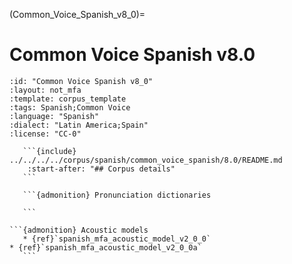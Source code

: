 
(Common_Voice_Spanish_v8_0)=
# Common Voice Spanish v8.0

``````{corpus} Common Voice Spanish v8.0
:id: "Common Voice Spanish v8_0"
:layout: not_mfa
:template: corpus_template
:tags: Spanish;Common Voice
:language: "Spanish"
:dialect: "Latin America;Spain"
:license: "CC-0"

   ```{include} ../../../../corpus/spanish/common_voice_spanish/8.0/README.md
    :start-after: "## Corpus details"
   ```

   ```{admonition} Pronunciation dictionaries

   ```

```{admonition} Acoustic models
   * {ref}`spanish_mfa_acoustic_model_v2_0_0`
* {ref}`spanish_mfa_acoustic_model_v2_0_0a`
   ```
``````
